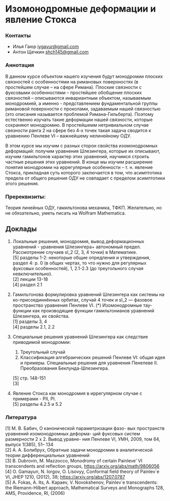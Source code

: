 # Изомонодромные деформации и явление Стокса

### Контакты
* Илья Гаюр <iygayur@gmail.com>  
* Антон Щечкин <shch145@gmail.com>

### Аннотация
В данном курсе объектом нашего изучения будут монодромии плоских связностей с особенностями на римановых поверхностях (в простейшем случае – на сфере Римана). Плоские связности с фуксовыми особенностями –  простейшее обобщение плоских связностей – описываются инвариантным объектом, называемым монодромией, а именно - представлением фундаментальной группы римановой поверхности с проколами, задаваемым нашей связностью (это описания называется проблемой Римана-Гильберта). Поэтому естественно изучать такие деформации нашей связности, которые сохраняют монодромию. В простейшемм нетривиальном случае связности ранга 2 на сфере без 4-х точек такая задача сводится к уравнению Пенлеве VI – важнейшему нелинейному ОДУ.  

В этом курсе мы изучим с разных сторон свойства изомонодромных деформаций: получим уравнения Шлезингера, которые их описывают, изучим гамильтонов характер этих уравнений, научимся строить частные решения этих уравнений. В конце мы изучим расширение понятия монодромии на иррегулярные особенности – т. н. явление Стокса, прикладная суть которого заключается в том, что асимптотика предела от общего решения ОДУ не совпадает с пределом асимптотики этого решения.  

### Пререквизиты:
Теория линейных ОДУ, гамильтонова механика, ТФКП. Желательно, но не обязательно, уметь писать на Wolfram Mathematica.

## Доклады

1. Локальные решения, монодромия, вывод деформационных уравнений - уравнения Шлезингера+ автономный предел. Рассмотрение случаев sl_2 (2, 3, 4 точки) в Математике.  
[5] разделы 1-2: некоторые общие опредления и утверждения, раздел 4: p. 0 (в общих чертах, то что нужно для регулярных фуксовых особенностей), 1, 2.1-2.3 (до треугольного случая невключительно).  
[2] лекции 13-18  
[4] раздел 2.1  

2. Гамильтонова формулировка уравнений Шлезингера как системы на ко-присоединнённых орбитах, случай 4 точек и sl_2 — фазовое пространство уравнения Пенлеве VI. (\*) Изомонодромные тау-функции как производящие функции гамильтонианов уравнений Шлезингера, их свойства.  
[1] разделы 3, 4  
[4] разделы 2.1, 2.2  

3. Специальные решения уравнений Шлезингера как следствие приводимой монодромии:  
   1. Треугольный случай 
   2. Классификация алгебраических решений Пенлеве VI: общая идея и примеры. Специальные решения для уравнения Пенелеве II. Преобразования Беклунда-Шлезингера.  
   
   [5]  стр. 148-151  
   [3]  


4. Явление Стокса как монодромия в иррегулярном случае с примерами - PII, PI.  
[5] разделы 4.2.5 и 5.2  

### Литература
[1] М. В. Бабич, О канонической параметризации фазо- вых пространств уравнений изомонодромных деформа- ций фуксовых систем размерности 2 x 2. Вывод уравне- ния Пенлеве VI,
УМН, 2009, том 64, выпуск 1(385), 51– 134  
[2] А. А. Болибрух, Обратные задачи монодромии в аналитической теории дифференциальных уравнений  
[3] B. Dubrovin, M. Mazzocco, Monodromy of certain Painleve’ VI transcendents and reflection groups, https://arxiv.org/abs/math/9806056  
[4] O. Gamayun, N. Iorgov, O. Lisovyy, Conformal field theory of Painlev´e VI, JHEP 1210, (2012), 38; https://arxiv.org/abs/1207.0787  
[5] A. Fokas, A. Its, A. Kapaev, V. Novokshenov, Painlev´e transcendents: the Riemann-Hilbert approach, Mathematical Surveys and Monographs 128, AMS, Providence, RI, (2006)  
